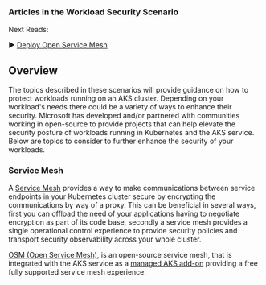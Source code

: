 ### Articles in the Workload Security Scenario

Next Reads:

:arrow_forward: [Deploy Open Service Mesh](./OSM/README.md)

## Overview

The topics described in these scenarios will provide guidance on how to protect workloads running on an AKS cluster. Depending on your workload's needs there could be a variety of ways to enhance their security. Microsoft has developed and/or partnered with communities working in open-source to provide projects that can help elevate the security posture of workloads running in Kubernetes and the AKS service. Below are topics to consider to further enhance the security of your workloads.

### Service Mesh

A [Service Mesh](https://en.wikipedia.org/wiki/Service_mesh) provides a way to make communications between service endpoints in your Kubernetes cluster secure by encrypting the communications by way of a proxy. This can be beneficial in several ways, first you can offload the need of your applications having to negotiate encryption as part of its code base, secondly a service mesh provides a single operational control experience to provide security policies and transport security observability across your whole cluster.

[OSM (Open Service Mesh)](openservicemesh.io), is an open-source service mesh, that is integrated with the AKS service as a [managed AKS add-on](https://learn.microsoft.com/azure/aks/open-service-mesh-about) providing a free fully supported service mesh experience.
